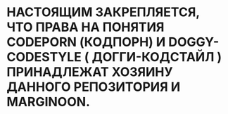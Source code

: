 # НАСТОЯЩИМ ЗАКРЕПЛЯЕТСЯ, ЧТО ПРАВА НА ПОНЯТИЯ CODEPORN (КОДПОРН) И DOGGY-CODESTYLE ( ДОГГИ-КОДСТАЙЛ ) ПРИНАДЛЕЖАТ ХОЗЯИНУ ДАННОГО РЕПОЗИТОРИЯ И MARGINOON.
